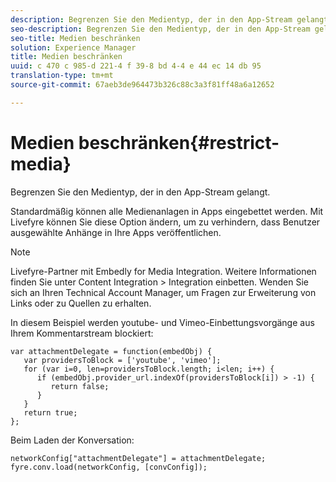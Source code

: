 ```yaml
---
description: Begrenzen Sie den Medientyp, der in den App-Stream gelangt.
seo-description: Begrenzen Sie den Medientyp, der in den App-Stream gelangt.
seo-title: Medien beschränken
solution: Experience Manager
title: Medien beschränken
uuid: c 470 c 985-d 221-4 f 39-8 bd 4-4 e 44 ec 14 db 95
translation-type: tm+mt
source-git-commit: 67aeb3de964473b326c88c3a3f81ff48a6a12652

---
```



# Medien beschränken{#restrict-media}

Begrenzen Sie den Medientyp, der in den App-Stream gelangt.

Standardmäßig können alle Medienanlagen in Apps eingebettet werden. Mit Livefyre können Sie diese Option ändern, um zu verhindern, dass Benutzer ausgewählte Anhänge in Ihre Apps veröffentlichen.

>[!NOTE]
>
>Livefyre-Partner mit Embedly for Media Integration. Weitere Informationen finden Sie unter Content Integration > Integration einbetten. Wenden Sie sich an Ihren Technical Account Manager, um Fragen zur Erweiterung von Links oder zu Quellen zu erhalten.

In diesem Beispiel werden youtube- und Vimeo-Einbettungsvorgänge aus Ihrem Kommentarstream blockiert:

```
var attachmentDelegate = function(embedObj) { 
   var providersToBlock = ['youtube', 'vimeo']; 
   for (var i=0, len=providersToBlock.length; i<len; i++) { 
      if (embedObj.provider_url.indexOf(providersToBlock[i]) > -1) { 
         return false; 
      } 
   } 
   return true; 
};
```

Beim Laden der Konversation:

```
networkConfig["attachmentDelegate"] = attachmentDelegate; 
fyre.conv.load(networkConfig, [convConfig]);
```

